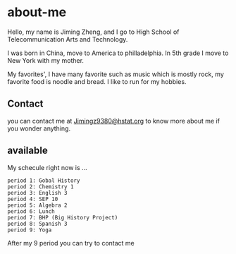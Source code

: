 # about-me
Hello, my name is Jiming Zheng, and I go to High School of Telecommunication Arts and Technology.

I was born in China, move to America to philladelphia. In 5th grade I move to New York with my mother.

My favorites', I have many favorite such as music which is mostly rock, my favorite food is noodle and bread. I like
to run for my hobbies.
## Contact
you can contact me at Jimingz9380@hstat.org to know more about me if you wonder anything.

## available

My schecule right now is ...
```
period 1: Gobal History
period 2: Chemistry 1
period 3: English 3
period 4: SEP 10
period 5: Algebra 2
period 6: Lunch
period 7: BHP (Big History Project)
period 8: Spanish 3
period 9: Yoga
```
After my 9 period you can try to contact me 